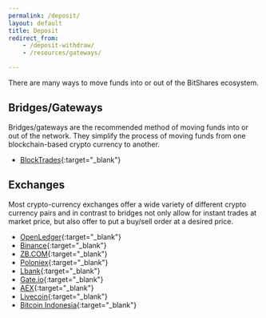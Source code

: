 ```yaml
---
permalink: /deposit/
layout: default
title: Deposit
redirect_from:
    - /deposit-withdraw/
    - /resources/gateways/

---
```


There are many ways to move funds into or out of the BitShares ecosystem.

<div class="row deposit" markdown="1">

<div class="col-xs-12 col-md-6" markdown="1">

## Bridges/Gateways

Bridges/gateways are the recommended method of moving funds into or out of the network.
They simplify the process of moving funds from one blockchain-based crypto currency to another.

- [BlockTrades](https://blocktrades.us/){:target="_blank"}

</div>
<div class="col-xs-12 col-md-6 " markdown="1">

## Exchanges

Most crypto-currency exchanges offer a wide variety of different crypto currency pairs and in
contrast to bridges not only allow for instant trades at market price, but also offer to put a
buy/sell order at a desired price.

- [OpenLedger](https://openledger.io/){:target="_blank"}
- [Binance](https://www.binance.com/trade.html?symbol=BTS_BTC){:target="_blank"}
- [ZB.COM](https://trans.zb.com/btsusdt){:target="_blank"}
- [Poloniex](https://poloniex.com/exchange#btc_bts){:target="_blank"}
- [Lbank](https://www.lbank.info/trading/BTS/ETH){:target="_blank"}
- [Gate.io](https://gate.io/trade/bts_usdt){:target="_blank"}
- [AEX](https://www.aex.com/page/trade.html?mk_type=BITCNY&trade_coin_name=BTS){:target="_blank"}
- [Livecoin](https://www.livecoin.net/){:target="_blank"}
- [Bitcoin Indonesia](https://vip.bitcoin.co.id/market/BTSBTC){:target="_blank"}

</div>
</div>
